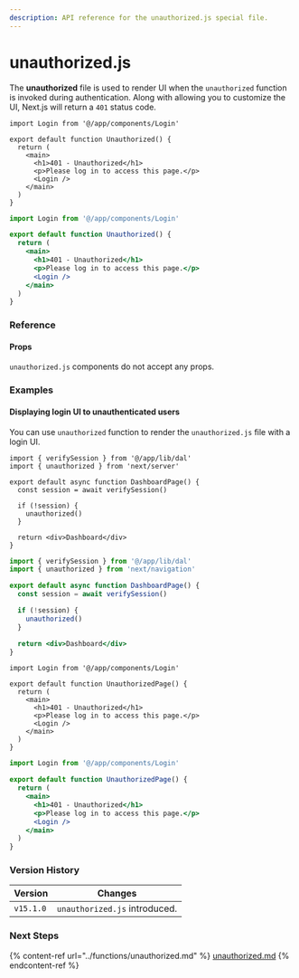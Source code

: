```yaml
---
description: API reference for the unauthorized.js special file.
---
```


# unauthorized.js

The **unauthorized** file is used to render UI when the `unauthorized` function is invoked during authentication. Along with allowing you to customize the UI, Next.js will return a `401` status code.

```tsx
import Login from '@/app/components/Login'

export default function Unauthorized() {
  return (
    <main>
      <h1>401 - Unauthorized</h1>
      <p>Please log in to access this page.</p>
      <Login />
    </main>
  )
}
```

```jsx
import Login from '@/app/components/Login'

export default function Unauthorized() {
  return (
    <main>
      <h1>401 - Unauthorized</h1>
      <p>Please log in to access this page.</p>
      <Login />
    </main>
  )
}
```

### Reference

#### Props

`unauthorized.js` components do not accept any props.

### Examples

#### Displaying login UI to unauthenticated users

You can use `unauthorized` function to render the `unauthorized.js` file with a login UI.

```tsx
import { verifySession } from '@/app/lib/dal'
import { unauthorized } from 'next/server'

export default async function DashboardPage() {
  const session = await verifySession()

  if (!session) {
    unauthorized()
  }

  return <div>Dashboard</div>
}
```

```jsx
import { verifySession } from '@/app/lib/dal'
import { unauthorized } from 'next/navigation'

export default async function DashboardPage() {
  const session = await verifySession()

  if (!session) {
    unauthorized()
  }

  return <div>Dashboard</div>
}
```

```tsx
import Login from '@/app/components/Login'

export default function UnauthorizedPage() {
  return (
    <main>
      <h1>401 - Unauthorized</h1>
      <p>Please log in to access this page.</p>
      <Login />
    </main>
  )
}
```

```jsx
import Login from '@/app/components/Login'

export default function UnauthorizedPage() {
  return (
    <main>
      <h1>401 - Unauthorized</h1>
      <p>Please log in to access this page.</p>
      <Login />
    </main>
  )
}
```

### Version History

| Version   | Changes                       |
| --------- | ----------------------------- |
| `v15.1.0` | `unauthorized.js` introduced. |

### Next Steps <a href="#next-steps" id="next-steps"></a>

{% content-ref url="../functions/unauthorized.md" %}
[unauthorized.md](../functions/unauthorized.md)
{% endcontent-ref %}


